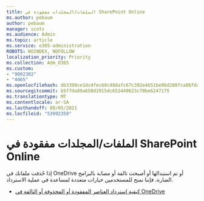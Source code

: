 ```yaml
---
title: الملفات/المجلدات مفقودة في SharePoint Online
ms.author: pebaum
author: pebaum
manager: scotv
ms.audience: Admin
ms.topic: article
ms.service: o365-administration
ROBOTS: NOINDEX, NOFOLLOW
localization_priority: Priority
ms.collection: Adm_O365
ms.custom:
- "9002302"
- "4465"
ms.openlocfilehash: db3399ce1dc4fec60c48dafc67c392e4b51be9bd280fca86fdc3ef3b56ed1c6e
ms.sourcegitcommit: b5f7da89a650d2915dc652449623c78be6247175
ms.translationtype: MT
ms.contentlocale: ar-SA
ms.lasthandoff: 08/05/2021
ms.locfileid: "53992350"
---
```

# <a name="missing-filesfolders-in-sharepoint-online"></a>الملفات/المجلدات مفقودة في SharePoint Online

إذا حُذفت ملفاتك في OneDrive أو تم استبدالها أو أصبحت تالفة أو مصابة بالبرامج الضارة، فإننا نمنح للمستخدمين خيارات متعددة لمساعدة في عملية الاسترداد.

- [كيفية استرداد العناصر المفقودة أو المحذوفة أو التالفة في OneDrive](https://go.microsoft.com/fwlink/?linkid=2125166)
